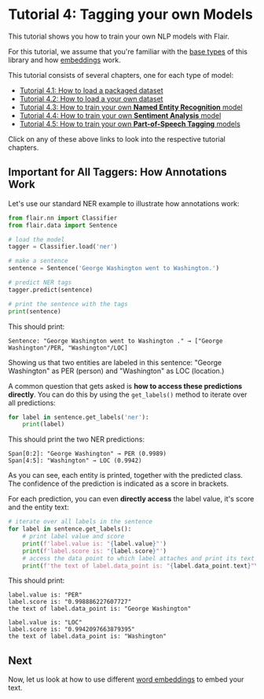 # Tutorial 4: Tagging your own Models

This tutorial shows you how to train your own NLP models with Flair. 

For this tutorial, we assume that you're familiar with the [base types](/resources/docs/TUTORIAL_BASICS.md) of this
library and how [embeddings](/resources/docs/TUTORIAL_EMBEDDINGS_OVERVIEW.md) work. 

This tutorial consists of several chapters, one for each type of model: 

* [Tutorial 4.1: How to load a packaged dataset](/resources/docs/TUTORIAL_TAGGING_NER.md) 
* [Tutorial 4.2: How to load a your own dataset](/resources/docs/TUTORIAL_TAGGING_NER.md) 
* [Tutorial 4.3: How to train your own **Named Entity Recognition** model](/resources/docs/TUTORIAL_TAGGING_NER.md) 
* [Tutorial 4.4: How to train your own **Sentiment Analysis** model](/resources/docs/TUTORIAL_TAGGING_SENTIMENT.md)  
* [Tutorial 4.5: How to train your own **Part-of-Speech Tagging** models](/resources/docs/TUTORIAL_TAGGING_POS.md)  

Click on any of these above links to look into the respective tutorial chapters.

## Important for All Taggers: How Annotations Work

Let's use our standard NER example to illustrate how annotations work: 

```python
from flair.nn import Classifier
from flair.data import Sentence

# load the model
tagger = Classifier.load('ner')

# make a sentence
sentence = Sentence('George Washington went to Washington.')

# predict NER tags
tagger.predict(sentence)

# print the sentence with the tags
print(sentence)
```

This should print:
```console
Sentence: "George Washington went to Washington ." → ["George Washington"/PER, "Washington"/LOC]
```

Showing us that two entities are labeled in this sentence: "George Washington" as PER (person) and "Washington"
as LOC (location.)

A common question that gets asked is **how to access these predictions directly**. You can do this by using
the `get_labels()` method to iterate over all predictions:

```python
for label in sentence.get_labels('ner'):
    print(label)
```
This should print the two NER predictions:

```console
Span[0:2]: "George Washington" → PER (0.9989)
Span[4:5]: "Washington" → LOC (0.9942)
```

As you can see, each entity is printed, together with the predicted class. 
The confidence of the prediction is indicated as a score in brackets.

For each prediction, you can even **directly access** the label value, it's score and the entity text:  

```python
# iterate over all labels in the sentence
for label in sentence.get_labels():
    # print label value and score
    print(f'label.value is: "{label.value}"')
    print(f'label.score is: "{label.score}"')
    # access the data point to which label attaches and print its text
    print(f'the text of label.data_point is: "{label.data_point.text}"\n')
```

This should print: 
```console
label.value is: "PER"
label.score is: "0.998886227607727"
the text of label.data_point is: "George Washington"

label.value is: "LOC"
label.score is: "0.9942097663879395"
the text of label.data_point is: "Washington"
```



## Next

Now, let us look at how to use different [word embeddings](/resources/docs/TUTORIAL_3_WORD_EMBEDDING.md) to embed your
text.
